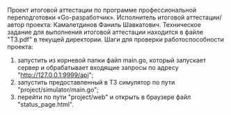 Проект итоговой аттестации по программе профессиональной переподготовки «Go-разработчик».
Исполнитель итоговой аттестации/автор проекта: Камалетдинов Фаниль Шавкатович.
Техническое задание для выполнения итоговой аттестации находится в файле "ТЗ.pdf" в текущей директории.
Шаги для проверки работоспособности проекта:
1) запустить из корневой папки файл main.go, который запускает сервер и обрабатывает входящие запросы по адресу "http://127.0.0.1:9999/api";
2) запустить предоставленный в ТЗ симулятор по пути "project/simulator/main.go";
3) перейти по пути "project/web" и открыть в браузере файл "status_page.html".